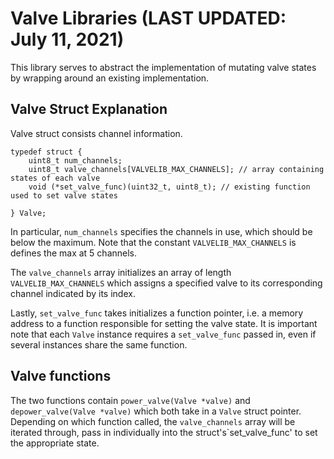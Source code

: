 # Valve Libraries (LAST UPDATED: July 11, 2021)

This library serves to abstract the implementation of mutating valve states by wrapping around an existing implementation.

## Valve Struct Explanation

Valve struct consists channel information. 

```
typedef struct {
	uint8_t num_channels;
	uint8_t valve_channels[VALVELIB_MAX_CHANNELS]; // array containing states of each valve
	void (*set_valve_func)(uint32_t, uint8_t); // existing function used to set valve states

} Valve;
```

In particular, `num_channels` specifies the channels in use, which should be below the maximum. Note that the constant `VALVELIB_MAX_CHANNELS` is defines the max at 5 channels.

The `valve_channels` array initializes an array of length `VALVELIB_MAX_CHANNELS` which assigns a specified valve to its corresponding channel indicated by its index.

Lastly, `set_valve_func` takes initializes a function pointer, i.e. a memory address to a function responsible for setting the valve state. It is important note that each `Valve` instance requires a `set_valve_func` passed in, even if several instances share the same function.


## Valve functions

The two functions contain `power_valve(Valve *valve)` and `depower_valve(Valve *valve)` which both take in a `Valve` struct pointer. Depending on which function called, the `valve_channels` array will be iterated through, pass in individually into the struct's`set_valve_func' to set the appropriate state.